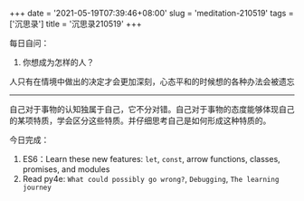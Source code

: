 +++
date = '2021-05-19T07:39:46+08:00'
slug = 'meditation-210519'
tags = ['沉思录']
title = '沉思录210519'
+++

每日自问：

1. 你想成为怎样的人？

人只有在情境中做出的决定才会更加深刻，心态平和的时候想的各种办法会被遗忘

---

自己对于事物的认知独属于自己，它不分对错。自己对于事物的态度能够体现自己的某项特质，学会区分这些特质。并仔细思考自己是如何形成这种特质的。

今日完成：

1. ES6：Learn these new features: `let`, `const`, arrow functions, classes, promises, and modules
2. Read py4e: `What could possibly go wrong?`, `Debugging`, `The learning journey`
